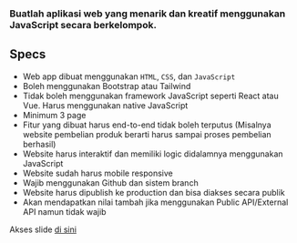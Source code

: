 ### Buatlah aplikasi web yang menarik dan kreatif menggunakan JavaScript secara berkelompok.

## Specs
- Web app dibuat menggunakan `HTML`, `CSS`, dan `JavaScript`
- Boleh menggunakan Bootstrap atau Tailwind
- Tidak boleh menggunakan framework JavaScript seperti React atau Vue. Harus menggunakan native JavaScript
- Minimum 3 page
- Fitur yang dibuat harus end-to-end tidak boleh terputus (Misalnya website pembelian produk berarti harus sampai proses pembelian berhasil)
- Website harus interaktif dan memiliki logic didalamnya menggunakan JavaScript
- Website sudah harus mobile responsive
- Wajib menggunakan Github dan sistem branch
- Website harus dipublish ke production dan bisa diakses secara publik
- Akan mendapatkan nilai tambah jika menggunakan Public API/External API namun tidak wajib

Akses slide <a href="https://www.canva.com/design/DAEstol8630/uU_sIyBeJUSxbw7awGGjGw/view?utm_content=DAEstol8630&utm_campaign=designshare&utm_medium=link&utm_source=sharebutton" target="_blank">di sini</a>